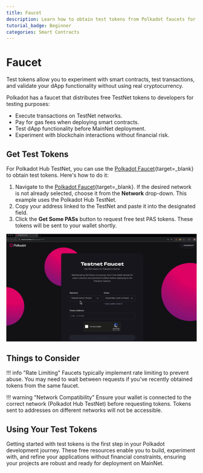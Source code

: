 ```yaml
---
title: Faucet
description: Learn how to obtain test tokens from Polkadot faucets for development and testing purposes across different networks.
tutorial_badge: Beginner
categories: Smart Contracts
---
```


# Faucet

Test tokens allow you to experiment with smart contracts, test transactions, and validate your dApp functionality without using real cryptocurrency. 

Polkadot has a faucet that distributes free TestNet tokens to developers for testing purposes:

- Execute transactions on TestNet networks.
- Pay for gas fees when deploying smart contracts.
- Test dApp functionality before MainNet deployment.
- Experiment with blockchain interactions without financial risk.


## Get Test Tokens

For Polkadot Hub TestNet, you can use the [Polkadot Faucet](https://faucet.polkadot.io/?parachain=1111){target=\_blank} to obtain test tokens. Here's how to do it:

1. Navigate to the [Polkadot Faucet](https://faucet.polkadot.io/?parachain=1111){target=\_blank}. If the desired network is not already selected, choose it from the **Network** drop-down. This example uses the Polkadot Hub TestNet.
2. Copy your address linked to the TestNet and paste it into the designated field.
3. Click the **Get Some PASs** button to request free test PAS tokens. These tokens will be sent to your wallet shortly.

![Polkadot Faucet](/images/smart-contracts/faucet/faucet-1.gif)

## Things to Consider

!!! info "Rate Limiting"
    Faucets typically implement rate limiting to prevent abuse. You may need to wait between requests if you've recently obtained tokens from the same faucet.

!!! warning "Network Compatibility"
    Ensure your wallet is connected to the correct network (Polkadot Hub TestNet) before requesting tokens. Tokens sent to addresses on different networks will not be accessible.

## Using Your Test Tokens

Getting started with test tokens is the first step in your Polkadot development journey. These free resources enable you to build, experiment with, and refine your applications without financial constraints, ensuring your projects are robust and ready for deployment on MainNet.